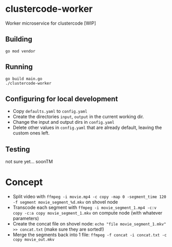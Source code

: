 # clustercode-worker
Worker microservice for clustercode [WIP]

## Building

    go mod vendor

## Running

    go build main.go
    ./clustercode-worker

## Configuring for local development

- Copy `defaults.yaml` to `config.yaml`
- Create the directories `input`, `output` in the current working dir.
- Change the input and output dirs in `config.yaml`
- Delete other values in `config.yaml` that are already default, leaving the custom ones left.

## Testing

not sure yet... soonTM

# Concept

- Split video with `ffmpeg -i movie.mp4 -c copy -map 0 -segment_time 120 -f segment movie_segment_%d.mkv` on shovel node
- Transcode each segment with `ffmpeg -i movie_segment_1.mp4 -c:v copy -c:a copy movie_segment_1.mkv`
  on compute node (with whatever parameters)
- Create the concat file on shovel node: `echo "file movie_segment_1.mkv" >> concat.txt` (make sure they are sorted!)
- Merge the segments back into 1 file: `ffmpeg -f concat -i concat.txt -c copy movie_out.mkv`
